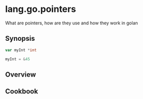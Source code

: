 # lang.go.pointers

What are pointers, how are they use and how they work in golan

## Synopsis

```go
var myInt *int

myInt = &45
```

## Overview

## Cookbook
